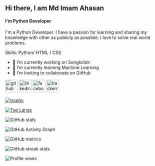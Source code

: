 
## Hi there, I am Md Imam Ahasan
#### I'm Python Developer

I'm a Python Developer. I have a passion for learning and sharing my knowledge with other as publicly as possible. I love to solve real world problems. 

Skills: Python/ HTML / CSS

- 🔭 I’m currently working on Songkolok 
- 🌱 I’m currently learning Machine Learning 
- 👯 I’m looking to collaborate on GitHub 


[<img src='https://cdn.jsdelivr.net/npm/simple-icons@3.0.1/icons/github.svg' alt='github' height='40'>](https://github.com/imamahasane)  [<img src='https://cdn.jsdelivr.net/npm/simple-icons@3.0.1/icons/linkedin.svg' alt='linkedin' height='40'>](https://www.linkedin.com/in/imamahasane//)  [<img src='https://cdn.jsdelivr.net/npm/simple-icons@3.0.1/icons/facebook.svg' alt='facebook' height='40'>](https://www.facebook.com/imamahasane/)  [<img src='https://cdn.jsdelivr.net/npm/simple-icons@3.0.1/icons/hackerrank.svg' alt='hackerrank' height='40'>](https://www.hackerrank.com/imamahasan)  

[![trophy](https://github-profile-trophy.vercel.app/?username=imamahasane)](https://github.com/ryo-ma/github-profile-trophy)

[![Top Langs](https://github-readme-stats.vercel.app/api/top-langs/?username=imamahasane)](https://github.com/anuraghazra/github-readme-stats)

![GitHub stats](https://github-readme-stats.vercel.app/api?username=imamahasane&show_icons=true)  

![GitHub Activity Graph](https://activity-graph.herokuapp.com/graph?username=imamahasane)  

![GitHub metrics](https://metrics.lecoq.io/imamahasane)  

![GitHub streak stats](https://github-readme-streak-stats.herokuapp.com/?user=imamahasane)  

![Profile views](https://gpvc.arturio.dev/imamahasane)  
